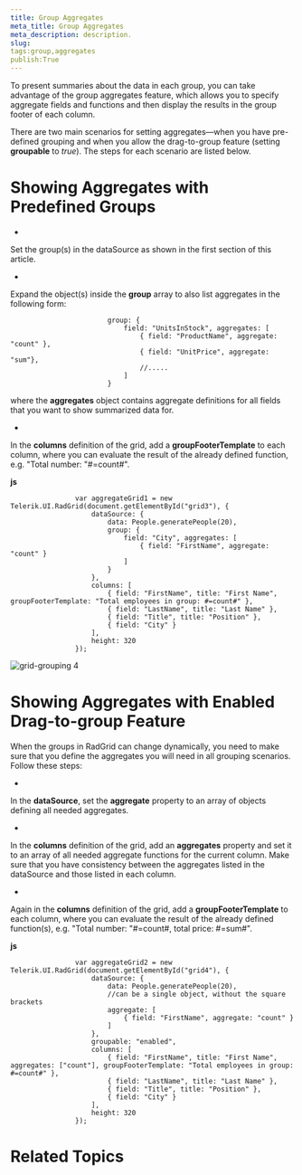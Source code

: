 ```yaml
---
title: Group Aggregates
meta_title: Group Aggregates
meta_description: description.
slug: 
tags:group,aggregates
publish:True
---
```



To present summaries about the data in each group, you can take advantage of the group aggregates feature, which allows you to specify aggregate fields and
				functions and then display the results in the group footer of each column.
			

There are two main scenarios for setting aggregates—when you have pre-defined grouping and when you allow the drag-to-group feature (setting
				__groupable__ to *true*). The steps for each scenario are listed below.
			

# Showing Aggregates with Predefined Groups

* 

Set the group(s) in the dataSource as shown in the first section of this article.

* 

Expand the object(s) inside the __group__ array to also list aggregates in the following form:
						

	
							group: {
								field: "UnitsInStock", aggregates: [
									{ field: "ProductName", aggregate: "count" },
									{ field: "UnitPrice", aggregate: "sum"},
									//.....
								]
							}
						



where the __aggregates__ object contains aggregate definitions for all fields that you want to show summarized data for.
						

* 

In the __columns__ definition of the grid, add a __groupFooterTemplate__ to each column, where you can
							evaluate the result of the already defined function, e.g. "Total number: "#=count#".
						


 __js__
    


					var aggregateGrid1 = new Telerik.UI.RadGrid(document.getElementById("grid3"), {
						dataSource: {
							data: People.generatePeople(20),
							group: {
								field: "City", aggregates: [
									{ field: "FirstName", aggregate: "count" }
								]
							}
						},
						columns: [
	                        { field: "FirstName", title: "First Name", groupFooterTemplate: "Total employees in group: #=count#" },
	                        { field: "LastName", title: "Last Name" },
							{ field: "Title", title: "Position" },
							{ field: "City" }
						],
						height: 320
					});

![grid-grouping 4](../Media/Controls\Grid\grid-grouping_4.png)

# Showing Aggregates with Enabled Drag-to-group Feature

When the groups in RadGrid can change dynamically, you need to make sure that you define the aggregates you will need in all grouping scenarios. Follow these
					steps:
				

* 

In the __dataSource__, set the __aggregate__ property to an array of objects defining all needed aggregates.
						

* 

In the __columns__ definition of the grid, add an __aggregates__ property and set it to
							an array of all needed aggregate functions for the current column. Make sure that you have consistency between the aggregates listed in the
							dataSource and those listed in each column.
						

* 

Again in the __columns__ definition of the grid, add a __groupFooterTemplate__ to each column, where you can
							evaluate the result of the already defined function(s), e.g. "Total number: "#=count#, total price: #=sum#".
						


 __js__
    


					var aggregateGrid2 = new Telerik.UI.RadGrid(document.getElementById("grid4"), {
						dataSource: {
							data: People.generatePeople(20),
							//can be a single object, without the square brackets
							aggregate: [
								{ field: "FirstName", aggregate: "count" }
							]
						},
						groupable: "enabled",
						columns: [
	                        { field: "FirstName", title: "First Name", aggregates: ["count"], groupFooterTemplate: "Total employees in group: #=count#" },
	                        { field: "LastName", title: "Last Name" },
							{ field: "Title", title: "Position" },
							{ field: "City" }
						],
						height: 320
					});



# Related Topics
